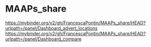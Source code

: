 # MAAPs_share


https://mybinder.org/v2/gh/FrancescaPontin/MAAPs_share/HEAD?urlpath=/panel/Dashboard_advert_locations
https://mybinder.org/v2/gh/FrancescaPontin/MAAPs_share/HEAD?urlpath=/panel/Dashboard_compare
